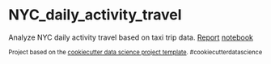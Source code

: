 NYC_daily_activity_travel
==============================

Analyze NYC daily activity travel based on taxi trip data.
[Report](./trip_analysis_201602.html)
[notebook](./notebooks/Trip_analysis_201602.ipynb) 


<p><small>Project based on the <a target="_blank" href="https://drivendata.github.io/cookiecutter-data-science/">cookiecutter data science project template</a>. #cookiecutterdatascience</small></p>
